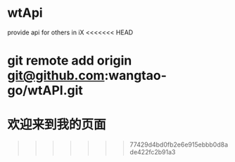 # wtApi
provide api for others in iX
<<<<<<< HEAD

git remote add origin git@github.com:wangtao-go/wtAPI.git
=======
# 欢迎来到我的页面
>>>>>>> 77429d4bd0fb2e6e915ebbb0d8ade422fc2b91a3
